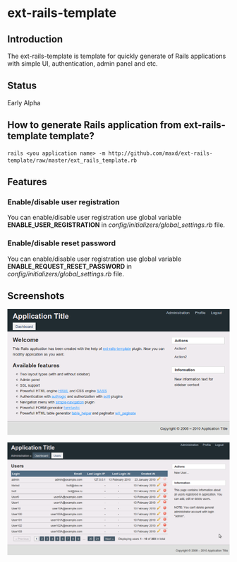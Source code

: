 ext-rails-template
==================

Introduction
------------

The ext-rails-template is template for quickly generate of Rails applications with simple UI, authentication, admin panel and etc.

Status
------

Early Alpha

How to generate Rails application from ext-rails-template template?
-------------------------------------------------------

    rails <you application name> -m http://github.com/maxd/ext-rails-template/raw/master/ext_rails_template.rb

Features
--------

### Enable/disable user registration

You can enable/disable user registration use global variable **ENABLE_USER_REGISTRATION** in *config/initializers/global_settings.rb* file.       

### Enable/disable reset password

You can enable/disable user registration use global variable **ENABLE_REQUEST_RESET_PASSWORD** in *config/initializers/global_settings.rb* file.       

Screenshots
-----------

![ext-rails-template dashboard](http://github.com/maxd/ext-rails-template/raw/master/screenshot01.png)

![ext-rails-template dashboard](http://github.com/maxd/ext-rails-template/raw/master/screenshot02.png)